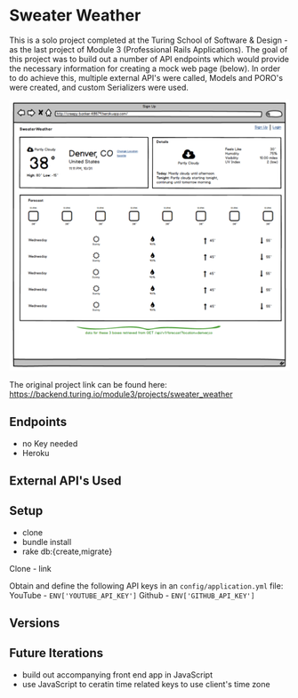 # Sweater Weather

This is a solo project completed at the Turing School of Software & Design - as the last project of Module 3 (Professional Rails Applications). The goal of this project was to build out a number of API endpoints which would provide the necessary information for creating a mock web page (below). In order to do achieve this, multiple external API's were called, Models and PORO's were created, and custom Serializers were used. 

![mock](mock_webpage.png)


The original project link can be found here: https://backend.turing.io/module3/projects/sweater_weather




## Endpoints
- no Key needed
- Heroku

## External API's Used

## Setup
- clone 
- bundle install
- rake db:{create,migrate}

Clone - link

Obtain and define the following API keys in an `config/application.yml` file:
  YouTube - `ENV['YOUTUBE_API_KEY']`
  Github -  `ENV['GITHUB_API_KEY']`


## Versions

## Future Iterations
- build out accompanying front end app in JavaScript
- use JavaScript to ceratin time related keys to use client's time zone

